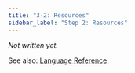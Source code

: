 ```yaml
---
title: "3-2: Resources"
sidebar_label: "Step 2: Resources"
---
```


_Not written yet._

See also: [Language Reference](../ref/resources).
